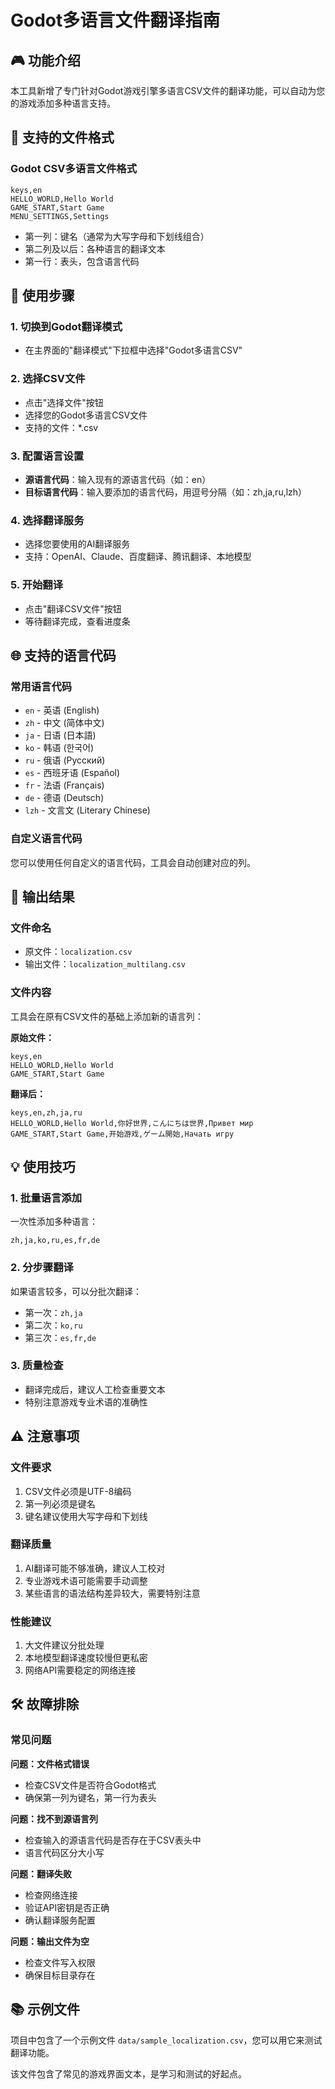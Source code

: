 # Godot多语言文件翻译指南

## 🎮 功能介绍

本工具新增了专门针对Godot游戏引擎多语言CSV文件的翻译功能，可以自动为您的游戏添加多种语言支持。

## 📁 支持的文件格式

### Godot CSV多语言文件格式
```csv
keys,en
HELLO_WORLD,Hello World
GAME_START,Start Game
MENU_SETTINGS,Settings
```

- 第一列：键名（通常为大写字母和下划线组合）
- 第二列及以后：各种语言的翻译文本
- 第一行：表头，包含语言代码

## 🔧 使用步骤

### 1. 切换到Godot翻译模式
- 在主界面的"翻译模式"下拉框中选择"Godot多语言CSV"

### 2. 选择CSV文件
- 点击"选择文件"按钮
- 选择您的Godot多语言CSV文件
- 支持的文件：*.csv

### 3. 配置语言设置
- **源语言代码**：输入现有的源语言代码（如：en）
- **目标语言代码**：输入要添加的语言代码，用逗号分隔（如：zh,ja,ru,lzh）

### 4. 选择翻译服务
- 选择您要使用的AI翻译服务
- 支持：OpenAI、Claude、百度翻译、腾讯翻译、本地模型

### 5. 开始翻译
- 点击"翻译CSV文件"按钮
- 等待翻译完成，查看进度条

## 🌐 支持的语言代码

### 常用语言代码
- `en` - 英语 (English)
- `zh` - 中文 (简体中文)
- `ja` - 日语 (日本語)
- `ko` - 韩语 (한국어)
- `ru` - 俄语 (Русский)
- `es` - 西班牙语 (Español)
- `fr` - 法语 (Français)
- `de` - 德语 (Deutsch)
- `lzh` - 文言文 (Literary Chinese)

### 自定义语言代码
您可以使用任何自定义的语言代码，工具会自动创建对应的列。

## 📝 输出结果

### 文件命名
- 原文件：`localization.csv`
- 输出文件：`localization_multilang.csv`

### 文件内容
工具会在原有CSV文件的基础上添加新的语言列：

**原始文件：**
```csv
keys,en
HELLO_WORLD,Hello World
GAME_START,Start Game
```

**翻译后：**
```csv
keys,en,zh,ja,ru
HELLO_WORLD,Hello World,你好世界,こんにちは世界,Привет мир
GAME_START,Start Game,开始游戏,ゲーム開始,Начать игру
```

## 💡 使用技巧

### 1. 批量语言添加
一次性添加多种语言：
```
zh,ja,ko,ru,es,fr,de
```

### 2. 分步骤翻译
如果语言较多，可以分批次翻译：
- 第一次：`zh,ja`
- 第二次：`ko,ru`
- 第三次：`es,fr,de`

### 3. 质量检查
- 翻译完成后，建议人工检查重要文本
- 特别注意游戏专业术语的准确性

## ⚠️ 注意事项

### 文件要求
1. CSV文件必须是UTF-8编码
2. 第一列必须是键名
3. 键名建议使用大写字母和下划线

### 翻译质量
1. AI翻译可能不够准确，建议人工校对
2. 专业游戏术语可能需要手动调整
3. 某些语言的语法结构差异较大，需要特别注意

### 性能建议
1. 大文件建议分批处理
2. 本地模型翻译速度较慢但更私密
3. 网络API需要稳定的网络连接

## 🛠️ 故障排除

### 常见问题

**问题：文件格式错误**
- 检查CSV文件是否符合Godot格式
- 确保第一列为键名，第一行为表头

**问题：找不到源语言列**
- 检查输入的源语言代码是否存在于CSV表头中
- 语言代码区分大小写

**问题：翻译失败**
- 检查网络连接
- 验证API密钥是否正确
- 确认翻译服务配置

**问题：输出文件为空**
- 检查文件写入权限
- 确保目标目录存在

## 📚 示例文件

项目中包含了一个示例文件 `data/sample_localization.csv`，您可以用它来测试翻译功能。

该文件包含了常见的游戏界面文本，是学习和测试的好起点。 
